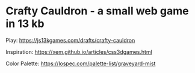 # Crafty Cauldron - a small web game in 13 kb

Play: https://js13kgames.com/drafts/crafty-cauldron

Inspiration: https://xem.github.io/articles/css3dgames.html

Color Palette: https://lospec.com/palette-list/graveyard-mist
